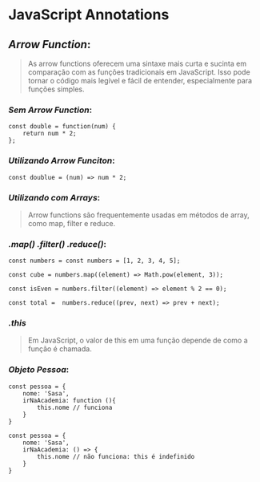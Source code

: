 # JavaScript Annotations

##  ***Arrow Function***:
> As arrow functions oferecem uma sintaxe mais curta e sucinta em comparação com as funções tradicionais em JavaScript. Isso pode tornar o código mais legível e fácil de entender, especialmente para funções simples.

### ***Sem Arrow Function***:
```
const double = function(num) {
    return num * 2;
};
```

### ***Utilizando Arrow Funciton***:
```
const doublue = (num) => num * 2;
```

### ***Utilizando com Arrays***:
> Arrow functions são frequentemente usadas em métodos de array, como map, filter e reduce.

### ***.map() .filter() .reduce()***:
```
const numbers = const numbers = [1, 2, 3, 4, 5];

const cube = numbers.map((element) => Math.pow(element, 3));

const isEven = numbers.filter((element) => element % 2 == 0);

const total =  numbers.reduce((prev, next) => prev + next);
```

### ***.this***
> Em JavaScript, o valor de this em uma função depende de como a função é chamada.

### ***Objeto Pessoa***:
```
const pessoa = {
    nome: 'Sasa',
    irNaAcademia: function (){
        this.nome // funciona
    }
}

const pessoa = {
    nome: 'Sasa',
    irNaAcademia: () => {
        this.nome // não funciona: this é indefinido
    }
}


```
